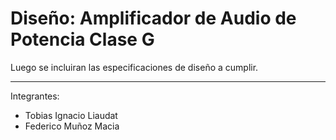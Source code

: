 # Diseño: Amplificador de Audio de Potencia Clase G

Luego se incluiran las especificaciones de diseño a cumplir.

---

Integrantes:
- Tobias Ignacio Liaudat
- Federico Muñoz Macia
